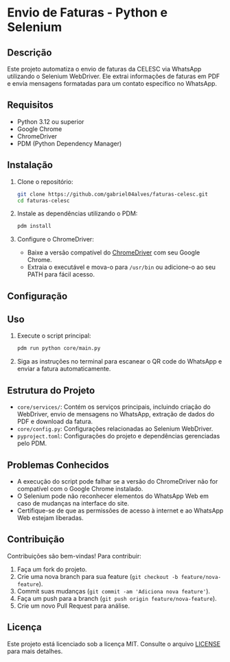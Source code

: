 # Envio de Faturas - Python e Selenium

## Descrição

Este projeto automatiza o envio de faturas da CELESC via WhatsApp utilizando o Selenium WebDriver. Ele extrai informações de faturas em PDF e envia mensagens formatadas para um contato específico no WhatsApp.

## Requisitos

- Python 3.12 ou superior
- Google Chrome
- ChromeDriver
- PDM (Python Dependency Manager)

## Instalação

1. Clone o repositório:

   ```sh
   git clone https://github.com/gabriel04alves/faturas-celesc.git
   cd faturas-celesc
   ```

2. Instale as dependências utilizando o PDM:

   ```sh
   pdm install
   ```

3. Configure o ChromeDriver:
   - Baixe a versão compatível do [ChromeDriver](https://sites.google.com/a/chromium.org/chromedriver/downloads) com seu Google Chrome.
   - Extraia o executável e mova-o para `/usr/bin` ou adicione-o ao seu PATH para fácil acesso.

## Configuração

## Uso

1. Execute o script principal:

   ```sh
   pdm run python core/main.py
   ```

2. Siga as instruções no terminal para escanear o QR code do WhatsApp e enviar a fatura automaticamente.

## Estrutura do Projeto

- `core/services/`: Contém os serviços principais, incluindo criação do WebDriver, envio de mensagens no WhatsApp, extração de dados do PDF e download da fatura.
- `core/config.py`: Configurações relacionadas ao Selenium WebDriver.
- `pyproject.toml`: Configurações do projeto e dependências gerenciadas pelo PDM.

## Problemas Conhecidos

- A execução do script pode falhar se a versão do ChromeDriver não for compatível com o Google Chrome instalado.
- O Selenium pode não reconhecer elementos do WhatsApp Web em caso de mudanças na interface do site.
- Certifique-se de que as permissões de acesso à internet e ao WhatsApp Web estejam liberadas.

## Contribuição

Contribuições são bem-vindas! Para contribuir:

1. Faça um fork do projeto.
2. Crie uma nova branch para sua feature (`git checkout -b feature/nova-feature`).
3. Commit suas mudanças (`git commit -am 'Adiciona nova feature'`).
4. Faça um push para a branch (`git push origin feature/nova-feature`).
5. Crie um novo Pull Request para análise.

## Licença

Este projeto está licenciado sob a licença MIT. Consulte o arquivo [LICENSE](LICENSE) para mais detalhes.
